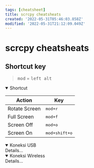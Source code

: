 ```yaml
---
tags: [cheatsheet]
title: scrcpy cheatsheats
created: '2022-05-31T05:46:03.858Z'
modified: '2022-05-31T21:12:09.049Z'
---
```


# scrcpy cheatsheats


## Shortcut key

> <kbd>mod</kbd> = <kbd>left alt</kbd>

<details open>
  <summary>Shortcut</summary>

|Action | Key |
|---|---|
| Rotate Screen | <kbd>mod+r</kbd> |
| Full Screen | <kbd>mod+f</kbd> |
| Screen Off | <kbd>mod+o</kbd> |
| Screen On | <kbd>mod+shift+o</kbd> |

</details>

<details open>
  <summary>Koneksi USB</summary>
  Details...
</details>

<details open>
  <summary>Koneksi Wireless</summary>
  Details...
</details>
